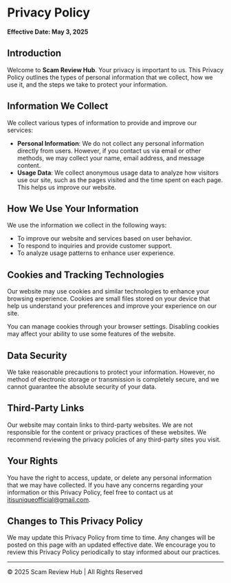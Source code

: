 # Privacy Policy

**Effective Date: May 3, 2025**

## Introduction

Welcome to **Scam Review Hub**. Your privacy is important to us. This Privacy Policy outlines the types of personal information that we collect, how we use it, and the steps we take to protect your information.

## Information We Collect

We collect various types of information to provide and improve our services:

- **Personal Information**: We do not collect any personal information directly from users. However, if you contact us via email or other methods, we may collect your name, email address, and message content.
- **Usage Data**: We collect anonymous usage data to analyze how visitors use our site, such as the pages visited and the time spent on each page. This helps us improve our website.

## How We Use Your Information

We use the information we collect in the following ways:

- To improve our website and services based on user behavior.
- To respond to inquiries and provide customer support.
- To analyze usage patterns to enhance user experience.

## Cookies and Tracking Technologies

Our website may use cookies and similar technologies to enhance your browsing experience. Cookies are small files stored on your device that help us understand your preferences and improve your experience on our site.

You can manage cookies through your browser settings. Disabling cookies may affect your ability to use some features of the website.

## Data Security

We take reasonable precautions to protect your information. However, no method of electronic storage or transmission is completely secure, and we cannot guarantee the absolute security of your data.

## Third-Party Links

Our website may contain links to third-party websites. We are not responsible for the content or privacy practices of these websites. We recommend reviewing the privacy policies of any third-party sites you visit.

## Your Rights

You have the right to access, update, or delete any personal information that we may have collected. If you have any concerns regarding your information or this Privacy Policy, feel free to contact us at [itisuniqueofficial@gmail.com](mailto:itisuniqueofficial@gmail.com).

## Changes to This Privacy Policy

We may update this Privacy Policy from time to time. Any changes will be posted on this page with an updated effective date. We encourage you to review this Privacy Policy periodically to stay informed about our practices.

---

&copy; 2025 Scam Review Hub | All Rights Reserved
